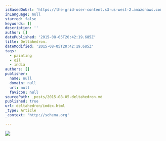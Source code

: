 ```yaml
---
isBasedOnUrl: 'https://the-grid-user-content.s3-us-west-2.amazonaws.com/3fe516be-190b-437f-b6e0-07ec537887de.png'
inLanguage: null
starred: false
keywords: []
description: ''
author: []
datePublished: '2015-08-05T20:42:19.685Z'
title: Deltahedron.
dateModified: '2015-08-05T20:42:19.685Z'
tags:
  - painting
  - oil
  - india
authors: []
publisher:
  name: null
  domain: null
  url: null
  favicon: null
sourcePath: _posts/2015-08-05-deltahedron.md
published: true
url: deltahedron/index.html
_type: Article
_context: 'http://schema.org'

---
```

![](https://the-grid-user-content.s3-us-west-2.amazonaws.com/3fe516be-190b-437f-b6e0-07ec537887de.png)